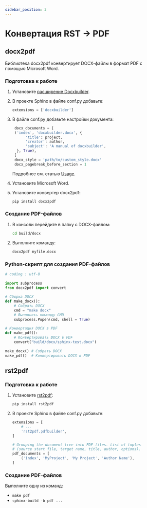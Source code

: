 ```yaml
---
sidebar_position: 3
---
```


# Конвертация RST -> PDF

## docx2pdf

Библиотека docx2pdf конвертирует DOCX-файлы в формат PDF с помощью Microsoft Word.

### Подготовка к работе

1. Установите [расширение Docxbuilder](https://github.com/amedama41/docxbuilder).
2. В проекте Sphinx в файле conf.py добавьте:

   ```python
   extensions = ['docxbuilder']
   ```

3. В файле conf.py добавьте настройки документа:

   ```python
	docx_documents = [
	('index', 'docxbuilder.docx', {
	     'title': project,
	     'creator': author,
	     'subject': 'A manual of docxbuilder',
	 }, True),
	]
	docx_style = 'path/to/custom_style.docx'
	docx_pagebreak_before_section = 1
   ```

   Подробнее см. статью [Usage](https://docxbuilder.readthedocs.io/en/latest/docxbuilder.html#usage).
3. Установите Microsoft Word.
4. Установите конвертер docx2pdf:

   ```bash
   pip install docx2pdf
   ```

### Создание PDF-файлов

1. В консоли перейдите в папку с DOCX-файлом:

   ```bash
   cd build/docx
   ```

2. Выполните команду:

   ```bash
   docx2pdf myfile.docx
   ```

### Python-скрипт для создания PDF-файлов

```python
# coding : utf-8
 
import subprocess
from docx2pdf import convert
 
# Сборка DOCX
def make_docx():
    # Собрать DOCX
    cmd = "make docx"
    # Выполнить команду CMD
    subprocess.Popen(cmd, shell = True)
 
# Конвертация DOCX в PDF
def make_pdf():
    # Конвертировать DOCX в PDF
    convert("build/docx/sphinx-test.docx")
 
make_docx() # Собрать DOCX
make_pdf()  # Конвертировать DOCX в PDF
```

## rst2pdf

### Подготовка к работе

1. Установите [rst2pdf](https://github.com/rst2pdf/rst2pdf):

   ```bash
   pip install rst2pdf
   ```

2. В проекте Sphinx в файле conf.py добавьте:

   ```python
   extensions = [
       # ...
       'rst2pdf.pdfbuilder',
   ]

   # Grouping the document tree into PDF files. List of tuples
   # (source start file, target name, title, author, options).
   pdf_documents = [
       ('index', 'MyProject', 'My Project', 'Author Name'),
   ]
   ```

### Создание PDF-файлов

Выполните одну из команд:

- `make pdf` 
- `sphinx-build -b pdf ...`